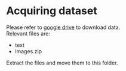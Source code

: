 # Acquiring dataset
Please refer to [google drive](https://drive.google.com/drive/u/0/folders/1Yk5pTei9vVjkKpoHxEfs-5DP48LmRR1Z) to download data.  
Relevant files are:
- text
- images.zip

Extract the files and move them to this folder.